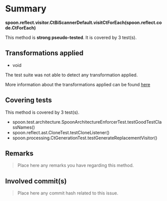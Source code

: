 # Summary
**spoon.reflect.visitor.CtBiScannerDefault.visitCtForEach(spoon.reflect.code.CtForEach)**

This method is **strong pseudo-tested**.
It is covered by 3 test(s). 


## Transformations applied

- void


The test suite was not able to detect any transformation applied.

More information about the transformations applied can be found [here](https://github.com/STAMP-project/pitest-descartes)

## Covering tests
This method is covered by 3 test(s).
* spoon.test.architecture.SpoonArchitectureEnforcerTest.testGoodTestClassNames()
* spoon.reflect.ast.CloneTest.testCloneListener()
* spoon.processing.CtGenerationTest.testGenerateReplacementVisitor()


## Remarks
> Place here any remarks you have regarding this method.

## Involved commit(s)

> Place here any commit hash related to this issue.
